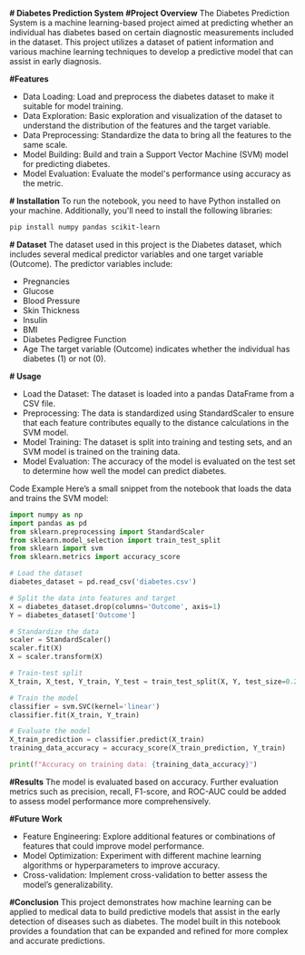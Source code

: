 **# Diabetes Prediction System**
**#Project Overview**
The Diabetes Prediction System is a machine learning-based project aimed at predicting whether an individual has diabetes based on certain diagnostic measurements included in the dataset. This project utilizes a dataset of patient information and various machine learning techniques to develop a predictive model that can assist in early diagnosis.

**#Features**
- Data Loading: Load and preprocess the diabetes dataset to make it suitable for model training.
- Data Exploration: Basic exploration and visualization of the dataset to understand the distribution of the features and the target variable.
- Data Preprocessing: Standardize the data to bring all the features to the same scale.
- Model Building: Build and train a Support Vector Machine (SVM) model for predicting diabetes.
- Model Evaluation: Evaluate the model's performance using accuracy as the metric.

**# Installation**
To run the notebook, you need to have Python installed on your machine. Additionally, you'll need to install the following libraries:


```bash
pip install numpy pandas scikit-learn
```
**# Dataset**
The dataset used in this project is the Diabetes dataset, which includes several medical predictor variables and one target variable (Outcome). The predictor variables include:

- Pregnancies
- Glucose
- Blood Pressure
- Skin Thickness
- Insulin
- BMI
- Diabetes Pedigree Function
- Age
The target variable (Outcome) indicates whether the individual has diabetes (1) or not (0).

**# Usage**
- Load the Dataset: The dataset is loaded into a pandas DataFrame from a CSV file.
- Preprocessing: The data is standardized using StandardScaler to ensure that each feature contributes equally to the distance calculations in the SVM model.
- Model Training: The dataset is split into training and testing sets, and an SVM model is trained on the training data.
- Model Evaluation: The accuracy of the model is evaluated on the test set to determine how well the model can predict diabetes.

Code Example
Here’s a small snippet from the notebook that loads the data and trains the SVM model:

```python
import numpy as np
import pandas as pd
from sklearn.preprocessing import StandardScaler
from sklearn.model_selection import train_test_split
from sklearn import svm
from sklearn.metrics import accuracy_score

# Load the dataset
diabetes_dataset = pd.read_csv('diabetes.csv')

# Split the data into features and target
X = diabetes_dataset.drop(columns='Outcome', axis=1)
Y = diabetes_dataset['Outcome']

# Standardize the data
scaler = StandardScaler()
scaler.fit(X)
X = scaler.transform(X)

# Train-test split
X_train, X_test, Y_train, Y_test = train_test_split(X, Y, test_size=0.2, stratify=Y, random_state=2)

# Train the model
classifier = svm.SVC(kernel='linear')
classifier.fit(X_train, Y_train)

# Evaluate the model
X_train_prediction = classifier.predict(X_train)
training_data_accuracy = accuracy_score(X_train_prediction, Y_train)

print(f"Accuracy on training data: {training_data_accuracy}")

```
**#Results**
The model is evaluated based on accuracy. Further evaluation metrics such as precision, recall, F1-score, and ROC-AUC could be added to assess model performance more comprehensively.

**#Future Work**
- Feature Engineering: Explore additional features or combinations of features that could improve model performance.
- Model Optimization: Experiment with different machine learning algorithms or hyperparameters to improve accuracy.
- Cross-validation: Implement cross-validation to better assess the model’s generalizability.

**#Conclusion**
This project demonstrates how machine learning can be applied to medical data to build predictive models that assist in the early detection of diseases such as diabetes. The model built in this notebook provides a foundation that can be expanded and refined for more complex and accurate predictions.